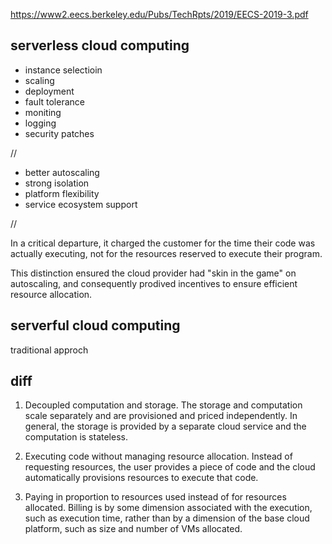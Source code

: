 

https://www2.eecs.berkeley.edu/Pubs/TechRpts/2019/EECS-2019-3.pdf

## serverless cloud computing

* instance selectioin
* scaling
* deployment
* fault tolerance
* moniting
* logging
* security patches


//

* better autoscaling
* strong isolation
* platform flexibility
* service ecosystem support

//

In a critical departure, it charged the customer for the time their code was actually executing, not for the resources reserved to execute their program.

This distinction ensured the cloud provider had "skin in the game" on autoscaling, and consequently prodived incentives to ensure efficient resource allocation.




## serverful cloud computing

traditional approch


## diff

1. Decoupled computation and storage. The storage and computation scale separately and are provisioned and priced independently. In general, the storage is provided by a separate cloud service and the computation is stateless.

2. Executing code without managing resource allocation. Instead of requesting resources, the user provides a piece of code and the cloud automatically provisions resources to execute that code.

3. Paying in proportion to resources used instead of for resources allocated. Billing is by some dimension associated with the execution, such as execution time, rather than by a dimension of the base cloud platform, such as size and number of VMs allocated.













